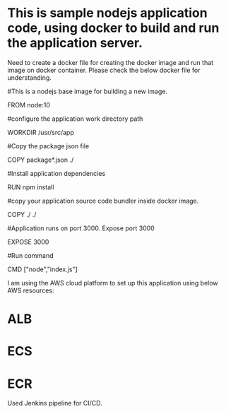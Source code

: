 # This is sample nodejs application code, using docker to build and run the application server.

Need to create a docker file for creating the docker image and run that image on docker container. Please check the below docker file for understanding.

#This is a nodejs base image for building a new image.

FROM node:10

#configure the application work directory path

WORKDIR /usr/src/app

#Copy the package json file

COPY package*.json ./

#Install application dependencies

RUN npm install

#copy your application source code bundler inside docker image. 

COPY ./ ./

#Application runs on port 3000. Expose port 3000 

EXPOSE 3000

#Run command

CMD ["node","index.js"]


I am using the AWS cloud platform to set up this application using below AWS resources:
# ALB
# ECS
# ECR
 
Used Jenkins pipeline for CI/CD.



